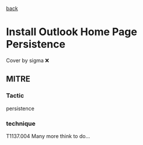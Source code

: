 [back](../index.md)
# Install Outlook Home Page Persistence
Cover by sigma :x: 
## MITRE
### Tactic
persistence
### technique
T1137.004
Many more think to do...
